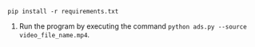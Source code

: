 
`pip install -r requirements.txt`

1. Run the program by executing the command `python ads.py --source video_file_name.mp4`.
